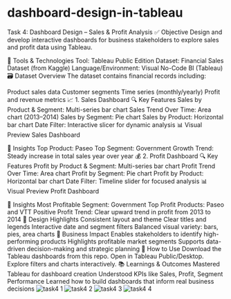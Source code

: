 # dashboard-design-in-tableau
 Task 4: Dashboard Design – Sales & Profit Analysis
✅ Objective
Design and develop interactive dashboards for business stakeholders to explore sales and profit data using Tableau.

🧰 Tools & Technologies
Tool: Tableau Public Edition
Dataset: Financial Sales Dataset (from Kaggle)
Language/Environment: Visual No-Code BI (Tableau)
🗃️ Dataset Overview
The dataset contains financial records including:

Product sales data
Customer segments
Time series (monthly/yearly)
Profit and revenue metrics
📈 1. Sales Dashboard
🔍 Key Features
Sales by Product & Segment: Multi-series bar chart
Sales Trend Over Time: Area chart (2013–2014)
Sales by Segment: Pie chart
Sales by Product: Horizontal bar chart
Date Filter: Interactive slicer for dynamic analysis
📊 Visual Preview
Sales Dashboard

📌 Insights
Top Product: Paseo
Top Segment: Government
Growth Trend: Steady increase in total sales year over year
💰 2. Profit Dashboard
🔍 Key Features
Profit by Product & Segment: Multi-series bar chart
Profit Trend Over Time: Area chart
Profit by Segment: Pie chart
Profit by Product: Horizontal bar chart
Date Filter: Timeline slider for focused analysis
📊 Visual Preview
Profit Dashboard

📌 Insights
Most Profitable Segment: Government
Top Profit Products: Paseo and VTT
Positive Profit Trend: Clear upward trend in profit from 2013 to 2014
🎨 Design Highlights
Consistent layout and theme
Clear titles and legends
Interactive date and segment filters
Balanced visual variety: bars, pies, area charts
🧠 Business Impact
Enables stakeholders to identify high-performing products
Highlights profitable market segments
Supports data-driven decision-making and strategic planning
🚀 How to Use
Download the Tableau dashboards from this repo.
Open in Tableau Public/Desktop.
Explore filters and charts interactively.
📚 Learnings & Outcomes
Mastered Tableau for dashboard creation
Understood KPIs like Sales, Profit, Segment Performance
Learned how to build dashboards that inform real business decisions
![task4 1](https://github.com/user-attachments/assets/7346dd4f-e9a7-48f5-b185-c977318e00e6)
![task4 2](https://github.com/user-attachments/assets/04a48694-a34a-48b5-9f78-5b63ef7c4f48)
![task4 3](https://github.com/user-attachments/assets/e5d5f9b1-5d5b-47de-89b8-571b3f5492c9)
![task4 4](https://github.com/user-attachments/assets/80533a75-72fb-4e58-8386-9599304fecdc)



